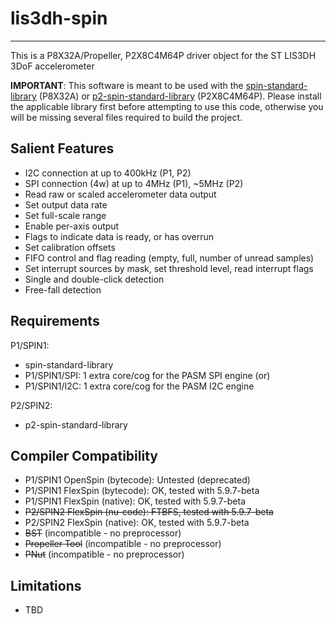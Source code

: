 # lis3dh-spin 
-------------

This is a P8X32A/Propeller, P2X8C4M64P driver object for the ST LIS3DH 3DoF accelerometer

**IMPORTANT**: This software is meant to be used with the [spin-standard-library](https://github.com/avsa242/spin-standard-library) (P8X32A) or [p2-spin-standard-library](https://github.com/avsa242/p2-spin-standard-library) (P2X8C4M64P). Please install the applicable library first before attempting to use this code, otherwise you will be missing several files required to build the project.

## Salient Features

* I2C connection at up to 400kHz (P1, P2)
* SPI connection (4w) at up to 4MHz (P1), ~5MHz (P2)
* Read raw or scaled accelerometer data output
* Set output data rate
* Set full-scale range
* Enable per-axis output
* Flags to indicate data is ready, or has overrun
* Set calibration offsets
* FIFO control and flag reading (empty, full, number of unread samples)
* Set interrupt sources by mask, set threshold level, read interrupt flags
* Single and double-click detection
* Free-fall detection

## Requirements

P1/SPIN1:
* spin-standard-library
* P1/SPIN1/SPI: 1 extra core/cog for the PASM SPI engine
 (or)
* P1/SPIN1/I2C: 1 extra core/cog for the PASM I2C engine

P2/SPIN2:
* p2-spin-standard-library

## Compiler Compatibility

* P1/SPIN1 OpenSpin (bytecode): Untested (deprecated)
* P1/SPIN1 FlexSpin (bytecode): OK, tested with 5.9.7-beta
* P1/SPIN1 FlexSpin (native): OK, tested with 5.9.7-beta
* ~~P2/SPIN2 FlexSpin (nu-code): FTBFS, tested with 5.9.7-beta~~
* P2/SPIN2 FlexSpin (native): OK, tested with 5.9.7-beta
* ~~BST~~ (incompatible - no preprocessor)
* ~~Propeller Tool~~ (incompatible - no preprocessor)
* ~~PNut~~ (incompatible - no preprocessor)

## Limitations

* TBD

